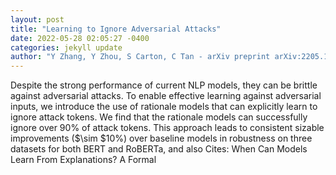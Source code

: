 ```yaml
--- 
layout: post 
title: "Learning to Ignore Adversarial Attacks" 
date: 2022-05-28 02:05:27 -0400 
categories: jekyll update 
author: "Y Zhang, Y Zhou, S Carton, C Tan - arXiv preprint arXiv:2205.11551, 2022" 
--- 
```

Despite the strong performance of current NLP models, they can be brittle against adversarial attacks. To enable effective learning against adversarial inputs, we introduce the use of rationale models that can explicitly learn to ignore attack tokens. We find that the rationale models can successfully ignore over 90\% of attack tokens. This approach leads to consistent sizable improvements ($\sim $10\%) over baseline models in robustness on three datasets for both BERT and RoBERTa, and also Cites: When Can Models Learn From Explanations? A Formal